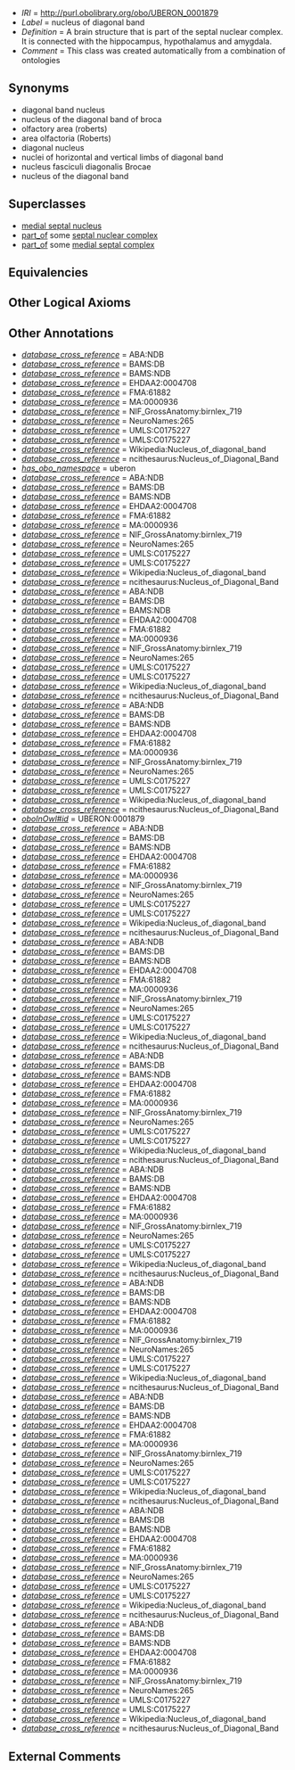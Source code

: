  * *IRI* = http://purl.obolibrary.org/obo/UBERON_0001879
 * *Label* = nucleus of diagonal band
 * *Definition* = A brain structure that is part of the septal nuclear complex. It is connected with the hippocampus, hypothalamus and amygdala.
 * *Comment* = This class was created automatically from a combination of ontologies

## Synonyms

 * diagonal band nucleus
 * nucleus of the diagonal band of broca
 * olfactory area (roberts)
 * area olfactoria (Roberts)
 * diagonal nucleus
 * nuclei of horizontal and vertical limbs of diagonal band
 * nucleus fasciculi diagonalis Brocae
 * nucleus of the diagonal band

## Superclasses

 * [medial septal nucleus](../../UBERON/77/UBERON_0001877.md)
 * [part_of](../../BFO/50/BFO_0000050.md) some [septal nuclear complex](../../UBERON/63/UBERON_0002663.md)
 * [part_of](../../BFO/50/BFO_0000050.md) some [medial septal complex](../../UBERON/29/UBERON_0007629.md)

## Equivalencies


## Other Logical Axioms


## Other Annotations

 * *[database_cross_reference](../../ef/oboInOwl#hasDbXref.md)* = ABA:NDB
 * *[database_cross_reference](../../ef/oboInOwl#hasDbXref.md)* = BAMS:DB
 * *[database_cross_reference](../../ef/oboInOwl#hasDbXref.md)* = BAMS:NDB
 * *[database_cross_reference](../../ef/oboInOwl#hasDbXref.md)* = EHDAA2:0004708
 * *[database_cross_reference](../../ef/oboInOwl#hasDbXref.md)* = FMA:61882
 * *[database_cross_reference](../../ef/oboInOwl#hasDbXref.md)* = MA:0000936
 * *[database_cross_reference](../../ef/oboInOwl#hasDbXref.md)* = NIF_GrossAnatomy:birnlex_719
 * *[database_cross_reference](../../ef/oboInOwl#hasDbXref.md)* = NeuroNames:265
 * *[database_cross_reference](../../ef/oboInOwl#hasDbXref.md)* = UMLS:C0175227
 * *[database_cross_reference](../../ef/oboInOwl#hasDbXref.md)* = UMLS:C0175227
 * *[database_cross_reference](../../ef/oboInOwl#hasDbXref.md)* = Wikipedia:Nucleus_of_diagonal_band
 * *[database_cross_reference](../../ef/oboInOwl#hasDbXref.md)* = ncithesaurus:Nucleus_of_Diagonal_Band
 * *[has_obo_namespace](../../ce/oboInOwl#hasOBONamespace.md)* = uberon
 * *[database_cross_reference](../../ef/oboInOwl#hasDbXref.md)* = ABA:NDB
 * *[database_cross_reference](../../ef/oboInOwl#hasDbXref.md)* = BAMS:DB
 * *[database_cross_reference](../../ef/oboInOwl#hasDbXref.md)* = BAMS:NDB
 * *[database_cross_reference](../../ef/oboInOwl#hasDbXref.md)* = EHDAA2:0004708
 * *[database_cross_reference](../../ef/oboInOwl#hasDbXref.md)* = FMA:61882
 * *[database_cross_reference](../../ef/oboInOwl#hasDbXref.md)* = MA:0000936
 * *[database_cross_reference](../../ef/oboInOwl#hasDbXref.md)* = NIF_GrossAnatomy:birnlex_719
 * *[database_cross_reference](../../ef/oboInOwl#hasDbXref.md)* = NeuroNames:265
 * *[database_cross_reference](../../ef/oboInOwl#hasDbXref.md)* = UMLS:C0175227
 * *[database_cross_reference](../../ef/oboInOwl#hasDbXref.md)* = UMLS:C0175227
 * *[database_cross_reference](../../ef/oboInOwl#hasDbXref.md)* = Wikipedia:Nucleus_of_diagonal_band
 * *[database_cross_reference](../../ef/oboInOwl#hasDbXref.md)* = ncithesaurus:Nucleus_of_Diagonal_Band
 * *[database_cross_reference](../../ef/oboInOwl#hasDbXref.md)* = ABA:NDB
 * *[database_cross_reference](../../ef/oboInOwl#hasDbXref.md)* = BAMS:DB
 * *[database_cross_reference](../../ef/oboInOwl#hasDbXref.md)* = BAMS:NDB
 * *[database_cross_reference](../../ef/oboInOwl#hasDbXref.md)* = EHDAA2:0004708
 * *[database_cross_reference](../../ef/oboInOwl#hasDbXref.md)* = FMA:61882
 * *[database_cross_reference](../../ef/oboInOwl#hasDbXref.md)* = MA:0000936
 * *[database_cross_reference](../../ef/oboInOwl#hasDbXref.md)* = NIF_GrossAnatomy:birnlex_719
 * *[database_cross_reference](../../ef/oboInOwl#hasDbXref.md)* = NeuroNames:265
 * *[database_cross_reference](../../ef/oboInOwl#hasDbXref.md)* = UMLS:C0175227
 * *[database_cross_reference](../../ef/oboInOwl#hasDbXref.md)* = UMLS:C0175227
 * *[database_cross_reference](../../ef/oboInOwl#hasDbXref.md)* = Wikipedia:Nucleus_of_diagonal_band
 * *[database_cross_reference](../../ef/oboInOwl#hasDbXref.md)* = ncithesaurus:Nucleus_of_Diagonal_Band
 * *[database_cross_reference](../../ef/oboInOwl#hasDbXref.md)* = ABA:NDB
 * *[database_cross_reference](../../ef/oboInOwl#hasDbXref.md)* = BAMS:DB
 * *[database_cross_reference](../../ef/oboInOwl#hasDbXref.md)* = BAMS:NDB
 * *[database_cross_reference](../../ef/oboInOwl#hasDbXref.md)* = EHDAA2:0004708
 * *[database_cross_reference](../../ef/oboInOwl#hasDbXref.md)* = FMA:61882
 * *[database_cross_reference](../../ef/oboInOwl#hasDbXref.md)* = MA:0000936
 * *[database_cross_reference](../../ef/oboInOwl#hasDbXref.md)* = NIF_GrossAnatomy:birnlex_719
 * *[database_cross_reference](../../ef/oboInOwl#hasDbXref.md)* = NeuroNames:265
 * *[database_cross_reference](../../ef/oboInOwl#hasDbXref.md)* = UMLS:C0175227
 * *[database_cross_reference](../../ef/oboInOwl#hasDbXref.md)* = UMLS:C0175227
 * *[database_cross_reference](../../ef/oboInOwl#hasDbXref.md)* = Wikipedia:Nucleus_of_diagonal_band
 * *[database_cross_reference](../../ef/oboInOwl#hasDbXref.md)* = ncithesaurus:Nucleus_of_Diagonal_Band
 * *[oboInOwl#id](../../id/oboInOwl#id.md)* = UBERON:0001879
 * *[database_cross_reference](../../ef/oboInOwl#hasDbXref.md)* = ABA:NDB
 * *[database_cross_reference](../../ef/oboInOwl#hasDbXref.md)* = BAMS:DB
 * *[database_cross_reference](../../ef/oboInOwl#hasDbXref.md)* = BAMS:NDB
 * *[database_cross_reference](../../ef/oboInOwl#hasDbXref.md)* = EHDAA2:0004708
 * *[database_cross_reference](../../ef/oboInOwl#hasDbXref.md)* = FMA:61882
 * *[database_cross_reference](../../ef/oboInOwl#hasDbXref.md)* = MA:0000936
 * *[database_cross_reference](../../ef/oboInOwl#hasDbXref.md)* = NIF_GrossAnatomy:birnlex_719
 * *[database_cross_reference](../../ef/oboInOwl#hasDbXref.md)* = NeuroNames:265
 * *[database_cross_reference](../../ef/oboInOwl#hasDbXref.md)* = UMLS:C0175227
 * *[database_cross_reference](../../ef/oboInOwl#hasDbXref.md)* = UMLS:C0175227
 * *[database_cross_reference](../../ef/oboInOwl#hasDbXref.md)* = Wikipedia:Nucleus_of_diagonal_band
 * *[database_cross_reference](../../ef/oboInOwl#hasDbXref.md)* = ncithesaurus:Nucleus_of_Diagonal_Band
 * *[database_cross_reference](../../ef/oboInOwl#hasDbXref.md)* = ABA:NDB
 * *[database_cross_reference](../../ef/oboInOwl#hasDbXref.md)* = BAMS:DB
 * *[database_cross_reference](../../ef/oboInOwl#hasDbXref.md)* = BAMS:NDB
 * *[database_cross_reference](../../ef/oboInOwl#hasDbXref.md)* = EHDAA2:0004708
 * *[database_cross_reference](../../ef/oboInOwl#hasDbXref.md)* = FMA:61882
 * *[database_cross_reference](../../ef/oboInOwl#hasDbXref.md)* = MA:0000936
 * *[database_cross_reference](../../ef/oboInOwl#hasDbXref.md)* = NIF_GrossAnatomy:birnlex_719
 * *[database_cross_reference](../../ef/oboInOwl#hasDbXref.md)* = NeuroNames:265
 * *[database_cross_reference](../../ef/oboInOwl#hasDbXref.md)* = UMLS:C0175227
 * *[database_cross_reference](../../ef/oboInOwl#hasDbXref.md)* = UMLS:C0175227
 * *[database_cross_reference](../../ef/oboInOwl#hasDbXref.md)* = Wikipedia:Nucleus_of_diagonal_band
 * *[database_cross_reference](../../ef/oboInOwl#hasDbXref.md)* = ncithesaurus:Nucleus_of_Diagonal_Band
 * *[database_cross_reference](../../ef/oboInOwl#hasDbXref.md)* = ABA:NDB
 * *[database_cross_reference](../../ef/oboInOwl#hasDbXref.md)* = BAMS:DB
 * *[database_cross_reference](../../ef/oboInOwl#hasDbXref.md)* = BAMS:NDB
 * *[database_cross_reference](../../ef/oboInOwl#hasDbXref.md)* = EHDAA2:0004708
 * *[database_cross_reference](../../ef/oboInOwl#hasDbXref.md)* = FMA:61882
 * *[database_cross_reference](../../ef/oboInOwl#hasDbXref.md)* = MA:0000936
 * *[database_cross_reference](../../ef/oboInOwl#hasDbXref.md)* = NIF_GrossAnatomy:birnlex_719
 * *[database_cross_reference](../../ef/oboInOwl#hasDbXref.md)* = NeuroNames:265
 * *[database_cross_reference](../../ef/oboInOwl#hasDbXref.md)* = UMLS:C0175227
 * *[database_cross_reference](../../ef/oboInOwl#hasDbXref.md)* = UMLS:C0175227
 * *[database_cross_reference](../../ef/oboInOwl#hasDbXref.md)* = Wikipedia:Nucleus_of_diagonal_band
 * *[database_cross_reference](../../ef/oboInOwl#hasDbXref.md)* = ncithesaurus:Nucleus_of_Diagonal_Band
 * *[database_cross_reference](../../ef/oboInOwl#hasDbXref.md)* = ABA:NDB
 * *[database_cross_reference](../../ef/oboInOwl#hasDbXref.md)* = BAMS:DB
 * *[database_cross_reference](../../ef/oboInOwl#hasDbXref.md)* = BAMS:NDB
 * *[database_cross_reference](../../ef/oboInOwl#hasDbXref.md)* = EHDAA2:0004708
 * *[database_cross_reference](../../ef/oboInOwl#hasDbXref.md)* = FMA:61882
 * *[database_cross_reference](../../ef/oboInOwl#hasDbXref.md)* = MA:0000936
 * *[database_cross_reference](../../ef/oboInOwl#hasDbXref.md)* = NIF_GrossAnatomy:birnlex_719
 * *[database_cross_reference](../../ef/oboInOwl#hasDbXref.md)* = NeuroNames:265
 * *[database_cross_reference](../../ef/oboInOwl#hasDbXref.md)* = UMLS:C0175227
 * *[database_cross_reference](../../ef/oboInOwl#hasDbXref.md)* = UMLS:C0175227
 * *[database_cross_reference](../../ef/oboInOwl#hasDbXref.md)* = Wikipedia:Nucleus_of_diagonal_band
 * *[database_cross_reference](../../ef/oboInOwl#hasDbXref.md)* = ncithesaurus:Nucleus_of_Diagonal_Band
 * *[database_cross_reference](../../ef/oboInOwl#hasDbXref.md)* = ABA:NDB
 * *[database_cross_reference](../../ef/oboInOwl#hasDbXref.md)* = BAMS:DB
 * *[database_cross_reference](../../ef/oboInOwl#hasDbXref.md)* = BAMS:NDB
 * *[database_cross_reference](../../ef/oboInOwl#hasDbXref.md)* = EHDAA2:0004708
 * *[database_cross_reference](../../ef/oboInOwl#hasDbXref.md)* = FMA:61882
 * *[database_cross_reference](../../ef/oboInOwl#hasDbXref.md)* = MA:0000936
 * *[database_cross_reference](../../ef/oboInOwl#hasDbXref.md)* = NIF_GrossAnatomy:birnlex_719
 * *[database_cross_reference](../../ef/oboInOwl#hasDbXref.md)* = NeuroNames:265
 * *[database_cross_reference](../../ef/oboInOwl#hasDbXref.md)* = UMLS:C0175227
 * *[database_cross_reference](../../ef/oboInOwl#hasDbXref.md)* = UMLS:C0175227
 * *[database_cross_reference](../../ef/oboInOwl#hasDbXref.md)* = Wikipedia:Nucleus_of_diagonal_band
 * *[database_cross_reference](../../ef/oboInOwl#hasDbXref.md)* = ncithesaurus:Nucleus_of_Diagonal_Band
 * *[database_cross_reference](../../ef/oboInOwl#hasDbXref.md)* = ABA:NDB
 * *[database_cross_reference](../../ef/oboInOwl#hasDbXref.md)* = BAMS:DB
 * *[database_cross_reference](../../ef/oboInOwl#hasDbXref.md)* = BAMS:NDB
 * *[database_cross_reference](../../ef/oboInOwl#hasDbXref.md)* = EHDAA2:0004708
 * *[database_cross_reference](../../ef/oboInOwl#hasDbXref.md)* = FMA:61882
 * *[database_cross_reference](../../ef/oboInOwl#hasDbXref.md)* = MA:0000936
 * *[database_cross_reference](../../ef/oboInOwl#hasDbXref.md)* = NIF_GrossAnatomy:birnlex_719
 * *[database_cross_reference](../../ef/oboInOwl#hasDbXref.md)* = NeuroNames:265
 * *[database_cross_reference](../../ef/oboInOwl#hasDbXref.md)* = UMLS:C0175227
 * *[database_cross_reference](../../ef/oboInOwl#hasDbXref.md)* = UMLS:C0175227
 * *[database_cross_reference](../../ef/oboInOwl#hasDbXref.md)* = Wikipedia:Nucleus_of_diagonal_band
 * *[database_cross_reference](../../ef/oboInOwl#hasDbXref.md)* = ncithesaurus:Nucleus_of_Diagonal_Band
 * *[database_cross_reference](../../ef/oboInOwl#hasDbXref.md)* = ABA:NDB
 * *[database_cross_reference](../../ef/oboInOwl#hasDbXref.md)* = BAMS:DB
 * *[database_cross_reference](../../ef/oboInOwl#hasDbXref.md)* = BAMS:NDB
 * *[database_cross_reference](../../ef/oboInOwl#hasDbXref.md)* = EHDAA2:0004708
 * *[database_cross_reference](../../ef/oboInOwl#hasDbXref.md)* = FMA:61882
 * *[database_cross_reference](../../ef/oboInOwl#hasDbXref.md)* = MA:0000936
 * *[database_cross_reference](../../ef/oboInOwl#hasDbXref.md)* = NIF_GrossAnatomy:birnlex_719
 * *[database_cross_reference](../../ef/oboInOwl#hasDbXref.md)* = NeuroNames:265
 * *[database_cross_reference](../../ef/oboInOwl#hasDbXref.md)* = UMLS:C0175227
 * *[database_cross_reference](../../ef/oboInOwl#hasDbXref.md)* = UMLS:C0175227
 * *[database_cross_reference](../../ef/oboInOwl#hasDbXref.md)* = Wikipedia:Nucleus_of_diagonal_band
 * *[database_cross_reference](../../ef/oboInOwl#hasDbXref.md)* = ncithesaurus:Nucleus_of_Diagonal_Band
 * *[database_cross_reference](../../ef/oboInOwl#hasDbXref.md)* = ABA:NDB
 * *[database_cross_reference](../../ef/oboInOwl#hasDbXref.md)* = BAMS:DB
 * *[database_cross_reference](../../ef/oboInOwl#hasDbXref.md)* = BAMS:NDB
 * *[database_cross_reference](../../ef/oboInOwl#hasDbXref.md)* = EHDAA2:0004708
 * *[database_cross_reference](../../ef/oboInOwl#hasDbXref.md)* = FMA:61882
 * *[database_cross_reference](../../ef/oboInOwl#hasDbXref.md)* = MA:0000936
 * *[database_cross_reference](../../ef/oboInOwl#hasDbXref.md)* = NIF_GrossAnatomy:birnlex_719
 * *[database_cross_reference](../../ef/oboInOwl#hasDbXref.md)* = NeuroNames:265
 * *[database_cross_reference](../../ef/oboInOwl#hasDbXref.md)* = UMLS:C0175227
 * *[database_cross_reference](../../ef/oboInOwl#hasDbXref.md)* = UMLS:C0175227
 * *[database_cross_reference](../../ef/oboInOwl#hasDbXref.md)* = Wikipedia:Nucleus_of_diagonal_band
 * *[database_cross_reference](../../ef/oboInOwl#hasDbXref.md)* = ncithesaurus:Nucleus_of_Diagonal_Band

## External Comments

